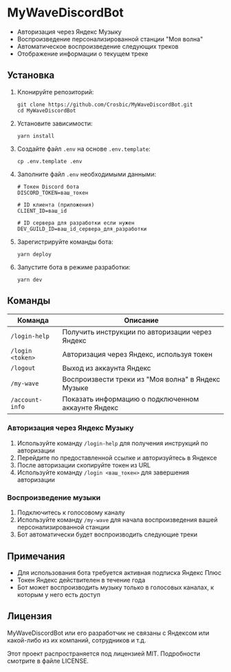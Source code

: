 # MyWaveDiscordBot

- Авторизация через Яндекс Музыку
- Воспроизведение персонализированной станции "Моя волна"
- Автоматическое воспроизведение следующих треков
- Отображение информации о текущем треке

## Установка

1. Клонируйте репозиторий:

   ```
   git clone https://github.com/Crosbic/MyWaveDiscordBot.git
   cd MyWaveDiscordBot
   ```

2. Установите зависимости:

   ```
   yarn install
   ```

3. Создайте файл `.env` на основе `.env.template`:

   ```
   cp .env.template .env
   ```

4. Заполните файл `.env` необходимыми данными:

   ```
   # Токен Discord бота
   DISCORD_TOKEN=ваш_токен

   # ID клиента (приложения)
   CLIENT_ID=ваш_id

   # ID сервера для разработки если нужен
   DEV_GUILD_ID=ваш_id_сервера_для_разработки
   ```

5. Зарегистрируйте команды бота:

   ```
   yarn deploy
   ```

6. Запустите бота в режиме разработки:
   ```
   yarn dev
   ```
   
## Команды

| Команда          | Описание                                           |
| ---------------- | -------------------------------------------------- |
| `/login-help`    | Получить инструкции по авторизации через Яндекс    |
| `/login <token>` | Авторизация через Яндекс, используя токен          |
| `/logout`        | Выход из аккаунта Яндекс                           |
| `/my-wave`       | Воспроизвести треки из "Моя волна" в Яндекс Музыке |
| `/account-info`  | Показать информацию о подключенном аккаунте Яндекс |

### Авторизация через Яндекс Музыку

1. Используйте команду `/login-help` для получения инструкций по авторизации
2. Перейдите по предоставленной ссылке и авторизуйтесь в Яндексе
3. После авторизации скопируйте токен из URL
4. Используйте команду `/login <ваш_токен>` для завершения авторизации

### Воспроизведение музыки

1. Подключитесь к голосовому каналу
2. Используйте команду `/my-wave` для начала воспроизведения вашей персонализированной станции
3. Бот автоматически будет воспроизводить следующие треки

## Примечания

- Для использования бота требуется активная подписка Яндекс Плюс
- Токен Яндекс действителен в течение года
- Бот может воспроизводить музыку только в голосовых каналах, к которым у него есть доступ

## Лицензия

MyWaveDiscordBot или его разработчик не связаны с Яндексом или какой-либо из их компаний, сотрудников и т.д.

Этот проект распространяется под лицензией MIT. Подробности смотрите в файле LICENSE.
